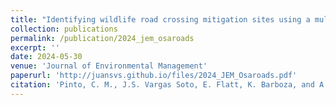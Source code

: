 ```yaml
---
title: "Identifying wildlife road crossing mitigation sites using a multi-data approach-A case study from southwestern Costa Rica"
collection: publications
permalink: /publication/2024_jem_osaroads
excerpt: ''
date: 2024-05-30
venue: 'Journal of Environmental Management'
paperurl: 'http://juansvs.github.io/files/2024_JEM_Osaroads.pdf'
citation: 'Pinto, C. M., J.S. Vargas Soto, E. Flatt, K. Barboza, and A. Whitworth. 2024. &quot;Identifying wildlife road crossing mitigation sites using a multi-data approach-A case study from southwestern Costa Rica&quot;. <i>Journal of Environmental Management</i> 361:121263.'
---
```


